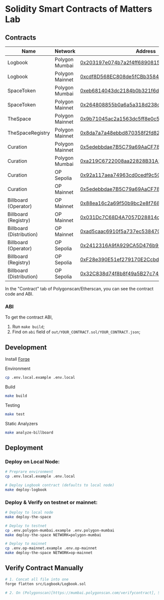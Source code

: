 # Solidity Smart Contracts of Matters Lab

## Contracts

| Name                     | Network         | Address                                                                                                                                |
| ------------------------ | --------------- | -------------------------------------------------------------------------------------------------------------------------------------- |
| Logbook                  | Polygon Mumbai  | [0x203197e074b7a2f4ff6890815e4657a9c47c68b1](https://mumbai.polygonscan.com/address/0x203197e074b7a2f4ff6890815e4657a9c47c68b1)        |
| Logbook                  | Polygon Mainnet | [0xcdf8D568EC808de5fCBb35849B5bAFB5d444D4c0](https://polygonscan.com/address/0xcdf8D568EC808de5fCBb35849B5bAFB5d444D4c0)               |
| SpaceToken               | Polygon Mumbai  | [0xeb6814043dc2184b0b321f6de995bf11bdbcc5b8](https://mumbai.polygonscan.com/address/0xeb6814043dc2184b0b321f6de995bf11bdbcc5b8)        |
| SpaceToken               | Polygon Mainnet | [0x264808855b0a6a5a318d238c6ee9f299179f27fc](https://polygonscan.com/address/0x264808855b0a6a5a318d238c6ee9f299179f27fc)               |
| TheSpace                 | Polygon Mainnet | [0x9b71045ac2a1563dc5ff8e0c537413a6aae16cd1](https://polygonscan.com/address/0x9b71045ac2a1563dc5ff8e0c537413a6aae16cd1)               |
| TheSpaceRegistry         | Polygon Mainnet | [0x8da7a7a48ebbd870358f2fd824e52e5142f44257](https://polygonscan.com/address/0x8da7a7a48ebbd870358f2fd824e52e5142f44257)               |
| Curation                 | Polygon Mainnet | [0x5edebbdae7B5C79a69AaCF7873796bb1Ec664DB8](https://polygonscan.com/address/0x5edebbdae7b5c79a69aacf7873796bb1ec664db8)               |
| Curation                 | Polygon Mumbai  | [0xa219C6722008aa22828B31A13ab9Ba93bB91222c](https://mumbai.polygonscan.com/address/0xa219c6722008aa22828b31a13ab9ba93bb91222c)        |
| Curation                 | OP Sepolia      | [0x92a117aea74963cd0cedf9c50f99435451a291f7](https://sepolia-optimism.etherscan.io/address/0x92a117aea74963cd0cedf9c50f99435451a291f7) |
| Curation                 | OP Mainnet      | [0x5edebbdae7B5C79a69AaCF7873796bb1Ec664DB8](https://optimistic.etherscan.io/address/0x5edebbdae7b5c79a69aacf7873796bb1ec664db8#code)  |
| Billboard (Operator)     | OP Mainnet      | [0x88ea16c2a69f50b9bc2e8f7684d425f33f29225f](https://optimistic.etherscan.io/address/0x88ea16c2a69f50b9bc2e8f7684d425f33f29225f)       |
| Billboard (Registry)     | OP Mainnet      | [0x031Dc7C68D4A7057D28814dCc8c61e6f83c7DF25](https://optimistic.etherscan.io/address/0x031Dc7C68D4A7057D28814dCc8c61e6f83c7DF25)       |
| Billboard (Distribution) | OP Mainnet      | [0xad5caac6910f5a737ec53847000c13122b09eada](https://optimistic.etherscan.io/address/0xad5caac6910f5a737ec53847000c13122b09eada)       |
| Billboard (Operator)     | OP Sepolia      | [0x2412316A9fA929CA5D476b9160Fd2688C76614Fe](https://sepolia-optimism.etherscan.io/address/0x2412316A9fA929CA5D476b9160Fd2688C76614Fe) |
| Billboard (Registry)     | OP Sepolia      | [0xF28e390E51ef279170E2Ccbd3Ffcd9c069A9332d](https://sepolia-optimism.etherscan.io/address/0xF28e390E51ef279170E2Ccbd3Ffcd9c069A9332d) |
| Billboard (Distribution) | OP Sepolia      | [0x32C838d74f8b8f49a5B27c74E71797dEd3CCE8A3](https://sepolia-optimism.etherscan.io/address/0x32C838d74f8b8f49a5B27c74E71797dEd3CCE8A3) |

In the "Contract" tab of Polygonscan/Etherscan, you can see the contract code and ABI.

### ABI

To get the contract ABI,

1. Run `make build`;
2. Find on `abi` field of `out/YOUR_CONTRACT.sol/YOUR_CONTRACT.json`;

## Development

Install [Forge](https://github.com/gakonst/foundry)

Environment

```bash
cp .env.local.example .env.local
```

Build

```bash
make build
```

Testing

```bash
make test
```

Static Analyzers

```bash
make analyze-billboard
```

## Deployment

### Deploy on Local Node:

```bash
# Preprare environment
cp .env.local.example .env.local

# Deploy Logbook contract (defaults to local node)
make deploy-logbook
```

### Deploy & Verify on testnet or mainnet:

```bash
# Deploy to local node
make deploy-the-space

# Deploy to testnet
cp .env.polygon-mumbai.example .env.polygon-mumbai
make deploy-the-space NETWORK=polygon-mumbai

# Deploy to mainnet
cp .env.op-mainnet.example .env.op-mainnet
make deploy-the-space NETWORK=op-mainnet
```

## Verify Contract Manually

```bash
# 1. Concat all file into one
forge flatten src/Logbook/Logbook.sol

# 2. On (Polygonscan)[https://mumbai.polygonscan.com/verifycontract], Select "Solidity (Single File)" and upload
```

